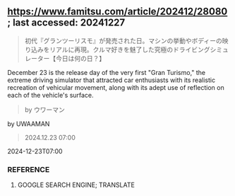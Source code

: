 ## https://www.famitsu.com/article/202412/28080; last accessed: 20241227

> 初代『グランツーリスモ』が発売された日。マシンの挙動やボディーの映り込みをリアルに再現。クルマ好きを魅了した究極のドライビングシミュレーター【今日は何の日？】

December 23 is the release day of the very first "Gran Turismo," the extreme driving simulator that attracted car enthusiasts with its realistic recreation of vehicular movement, along with its adept use of reflection on each of the vehicle's surface.

> by ウワーマン

by UWAAMAN

> 2024.12.23 07:00

2024-12-23T07:00 

### REFERENCE

1) GOOGLE SEARCH ENGINE; TRANSLATE